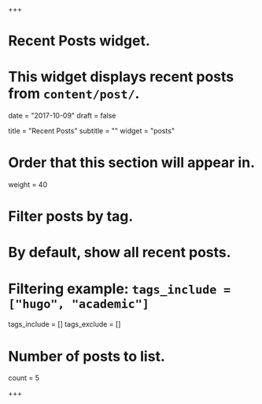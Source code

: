 +++
# Recent Posts widget.
# This widget displays recent posts from `content/post/`.

date = "2017-10-09"
draft = false

title = "Recent Posts"
subtitle = ""
widget = "posts"

# Order that this section will appear in.
weight = 40

# Filter posts by tag.
#  By default, show all recent posts.
#  Filtering example: `tags_include = ["hugo", "academic"]`
tags_include = []
tags_exclude = []

# Number of posts to list.
count = 5

+++

